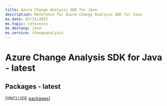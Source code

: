 ```yaml
---
title: Azure Change Analysis SDK for Java
description: Reference for Azure Change Analysis SDK for Java
ms.date: 07/31/2025
ms.topic: reference
ms.devlang: java
ms.service: changeanalysis
---
```

# Azure Change Analysis SDK for Java - latest
## Packages - latest
[!INCLUDE [packages](change-analysis-index.md)]